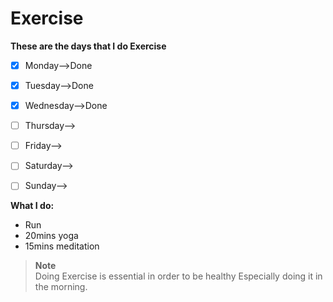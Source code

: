 # Exercise

**These are the days that I do Exercise**
- [x] Monday-->Done
- [x] Tuesday-->Done
- [x] Wednesday-->Done 
- [ ] Thursday-->  
- [ ] Friday--> 
- [ ] Saturday--> 
- [ ] Sunday--> 


**What I do:**
- Run
- 20mins yoga
- 15mins meditation


> **Note** <br>
> Doing Exercise is essential in order to be healthy Especially doing it in the morning.
